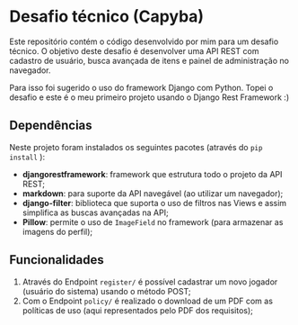 # Desafio técnico (Capyba)

Este repositório contém o código desenvolvido por mim para um desafio técnico.
O objetivo deste desafio é desenvolver uma API REST com cadastro de usuário, busca avançada de itens e painel de administração no navegador.

Para isso foi sugerido o uso do framework Django com Python. Topei o desafio e este é o meu primeiro projeto usando o Django Rest Framework :)

## Dependências

Neste projeto foram instalados os seguintes pacotes (através do `pip install` ):
- **djangorestframework**: framework que estrutura todo o projeto da API REST;
- **markdown**: para suporte da API navegável (ao utilizar um navegador);
- **django-filter**: biblioteca que suporta o uso de filtros nas Views e assim simplifica as buscas avançadas na API;
- **Pillow**: permite o uso de `ImageField` no framework (para armazenar as imagens do perfil);

## Funcionalidades

1. Através do Endpoint `register/` é possível cadastrar um novo jogador (usuário do sistema) usando o método POST;
2. Com o Endpoint `policy/` é realizado o download de um PDF com as políticas de uso (aqui representados pelo PDF dos requisitos);
